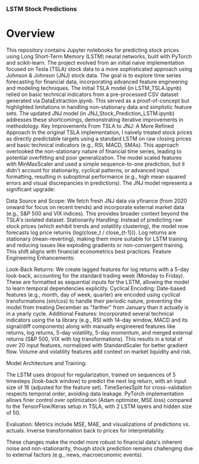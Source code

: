 ### LSTM Stock Predictions
# Overview
This repository contains Jupyter notebooks for predicting stock prices using Long Short-Term Memory (LSTM) neural networks, built with PyTorch and scikit-learn. The project evolved from an initial naive implementation focused on Tesla (TSLA) stock data to a more sophisticated approach using Johnson & Johnson (JNJ) stock data. The goal is to explore time series forecasting for financial data, incorporating advanced feature engineering and modeling techniques.
The initial TSLA model (in LSTM_TSLA.ipynb) relied on basic technical indicators from a pre-processed CSV dataset generated via DataExtraction.ipynb. This served as a proof-of-concept but highlighted limitations in handling non-stationary data and simplistic feature sets. The updated JNJ model (in JNJ_Stock_Prediction_LSTM.ipynb) addresses these shortcomings, demonstrating iterative improvements in methodology.
Key Improvements
From TSLA to JNJ: A More Refined Approach
In the original TSLA implementation, I naively treated stock prices as directly predictable targets using a standard LSTM on raw closing prices and basic technical indicators (e.g., RSI, MACD, SMAs). This approach overlooked the non-stationary nature of financial time series, leading to potential overfitting and poor generalization. The model scaled features with MinMaxScaler and used a simple sequence-to-one prediction, but it didn't account for stationarity, cyclical patterns, or advanced input formatting, resulting in suboptimal performance (e.g., high mean squared errors and visual discrepancies in predictions).
The JNJ model represents a significant upgrade:

Data Source and Scope: We fetch fresh JNJ data via yfinance (from 2020 onward for focus on recent trends) and incorporate external market data (e.g., S&P 500 and VIX indices). This provides broader context beyond the TSLA's isolated dataset.
Stationarity Handling: Instead of predicting raw stock prices (which exhibit trends and volatility clustering), the model now forecasts log price returns (log(close_t / close_{t-1})). Log returns are stationary (mean-reverting), making them more suitable for LSTM training and reducing issues like exploding gradients or non-convergent training. This shift aligns with financial econometrics best practices.
Feature Engineering Enhancements:

Look-Back Returns: We create lagged features for log returns with a 5-day look-back, accounting for the standard trading week (Monday to Friday). These are formatted as sequential inputs for the LSTM, allowing the model to learn temporal dependencies explicitly.
Cyclical Encoding: Date-based features (e.g., month, day of week, quarter) are encoded using cyclical transformations (sin/cos) to handle their periodic nature, preventing the model from treating December as "farther" from January than it actually is in a yearly cycle.
Additional Features: Incorporated several technical indicators using the ta library (e.g., RSI with 14-day window, MACD and its signal/diff components) along with manually engineered features like returns, log returns, 5-day volatility, 5-day momentum, and merged external returns (S&P 500, VIX with log transformations). This results in a total of over 20 input features, normalized with StandardScaler for better gradient flow. Volume and volatility features add context on market liquidity and risk.


Model Architecture and Training:

The LSTM uses dropout for regularization, trained on sequences of 5 timesteps (look-back window) to predict the next log return, with an input size of 16 (adjusted for the feature set).
TimeSeriesSplit for cross-validation respects temporal order, avoiding data leakage.
PyTorch implementation allows finer control over optimization (Adam optimizer, MSE loss) compared to the TensorFlow/Keras setup in TSLA, with 2 LSTM layers and hidden size of 50.


Evaluation: Metrics include MSE, MAE, and visualizations of predictions vs. actuals. Inverse transformation back to prices for interpretability.

These changes make the model more robust to financial data's inherent noise and non-stationarity, though stock prediction remains challenging due to external factors (e.g., news, macroeconomic events).
